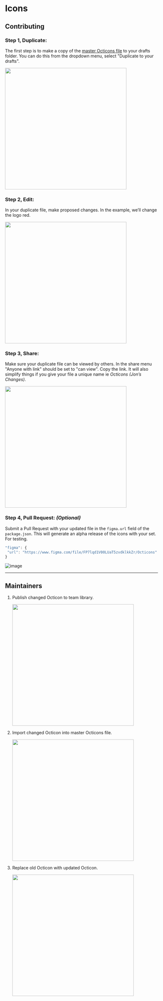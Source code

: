 # Icons

## Contributing

### Step 1, Duplicate:

The first step is to make a copy of the [master Octicons file][master-octicons] to your drafts folder. You can do this from the dropdown menu, select "Duplicate to your drafts".

[<img src="https://user-images.githubusercontent.com/54012/37802948-c10dca06-2de9-11e8-98c3-dd45cd561865.gif" width="400"/>](https://user-images.githubusercontent.com/54012/37802948-c10dca06-2de9-11e8-98c3-dd45cd561865.gif)

### Step 2, Edit:

In your duplicate file, make proposed changes. In the example, we’ll change the logo red.

[<img src="https://user-images.githubusercontent.com/54012/37803022-14d1a0fe-2dea-11e8-862d-b7ef22c918cf.gif" width="400"/>](https://user-images.githubusercontent.com/54012/37803022-14d1a0fe-2dea-11e8-862d-b7ef22c918cf.gif)

### Step 3, Share:

Make sure your duplicate file can be viewed by others. In the share menu "Anyone with link" should be set to "can view". Copy the link. It will also simplify things if you give your file a unique name ie _Octicons (Jon’s Changes)_.

[<img src="https://user-images.githubusercontent.com/54012/37803059-3ca54432-2dea-11e8-8c27-36c83a2dc5cb.gif" width="400"/>](https://user-images.githubusercontent.com/54012/37803059-3ca54432-2dea-11e8-8c27-36c83a2dc5cb.gif)

### Step 4, Pull Request: _(Optional)_

Submit a Pull Request with your updated file in the `figma.url` field of the `package.json`. This will generate an alpha release of the icons with your set. For testing.

```js
"figma": {
 "url": "https://www.figma.com/file/FP7lqd1V00LUaT5zvdklkkZr/Octicons"
}
```

![image](https://user-images.githubusercontent.com/54012/37808540-1448e160-2e08-11e8-8a16-cbd94e4da2e0.png)

---

## Maintainers

1. Publish changed Octicon to team library.

   [<img src="https://user-images.githubusercontent.com/54012/37807772-6734f926-2e04-11e8-98a0-9b4c73411bd3.gif" width="400"/>](https://user-images.githubusercontent.com/54012/37807772-6734f926-2e04-11e8-98a0-9b4c73411bd3.gif)

2. Import changed Octicon into master Octicons file.

   [<img src="https://user-images.githubusercontent.com/54012/37807775-6b1dea52-2e04-11e8-804a-a41c6bc04fd2.gif" width="400"/>](https://user-images.githubusercontent.com/54012/37807775-6b1dea52-2e04-11e8-804a-a41c6bc04fd2.gif)

3. Replace old Octicon with updated Octicon.

   [<img src="https://user-images.githubusercontent.com/54012/37807780-6ddba626-2e04-11e8-9a6b-749ac5b800fe.gif" width="400"/>](https://user-images.githubusercontent.com/54012/37807780-6ddba626-2e04-11e8-9a6b-749ac5b800fe.gif)

[master-octicons]: https://www.figma.com/file/FP7lqd1V00LUaT5zvdklkkZr/Octicons
